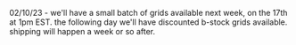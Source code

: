 02/10/23 - we'll have a small batch of grids available next week, on the 17th at 1pm EST. the following day we'll have discounted b-stock grids available. shipping will happen a week or so after.
